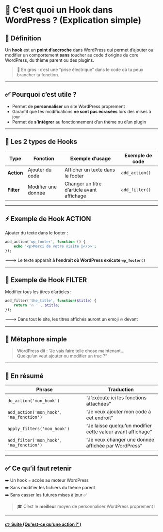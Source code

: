 # 🔌 C’est quoi un Hook dans WordPress ? (Explication simple)

## 🎯 Définition
Un **hook** est un **point d’accroche** dans WordPress qui permet
d’ajouter ou modifier un comportement **sans** toucher au code d’origine
du core WordPress, du thème parent ou des plugins.

> 🧠 En gros : c’est une “prise électrique” dans le code où tu peux brancher ta fonction.

---

## ✅ Pourquoi c’est utile ?
- Permet de **personnaliser** un site WordPress proprement
- Garantit que tes modifications **ne sont pas écrasées** lors des mises à jour
- Permet de **s’intégrer** au fonctionnement d’un thème ou d’un plugin

---

## 🔄 Les 2 types de Hooks

| Type | Fonction | Exemple d’usage | Exemple de code |
|------|----------|----------------|----------------|
| **Action** | Ajouter du code | Afficher un texte dans le footer | `add_action()` |
| **Filter** | Modifier une donnée | Changer un titre d’article avant affichage | `add_filter()` |

---

## ⚡ Exemple de Hook ACTION
Ajouter du texte dans le footer :

```php
add_action('wp_footer', function () {
    echo '<p>Merci de votre visite 🌟</p>';
});
```
🡒 Le texte apparaît **à l’endroit où WordPress exécute `wp_footer()`**

---

## 🎨 Exemple de Hook FILTER
Modifier tous les titres d’articles :

```php
add_filter('the_title', function($title) {
    return '🔥 ' . $title;
});
```
🡒 Dans tout le site, les titres affichés auront un emoji 🔥 devant

---

## 🧠 Métaphore simple
> WordPress dit : “Je vais faire telle chose maintenant…  
> Quelqu’un veut ajouter ou modifier un truc ?”

---

## 📌 En résumé

| Phrase | Traduction |
|--------|------------|
| `do_action('mon_hook')` | “J’exécute ici les fonctions attachées” |
| `add_action('mon_hook', 'ma_fonction')` | “Je veux ajouter mon code à cet endroit” |
| `apply_filters('mon_hook')` | “Je laisse quelqu’un modifier cette valeur avant affichage” |
| `add_filter('mon_hook', 'ma_fonction')` | “Je veux changer une donnée affichée par WordPress” |

---

## ✅ Ce qu’il faut retenir
➡️ Un hook = accès au moteur WordPress  
➡️ Sans modifier les fichiers du thème parent  
➡️ Sans casser les futures mises à jour ✅

> 🎓 C’est le **meilleur** moyen de personnaliser WordPress proprement !

---

#### [👉 Suite (Qu'est-ce qu'une action ?')](cours/actions-wp.md)
